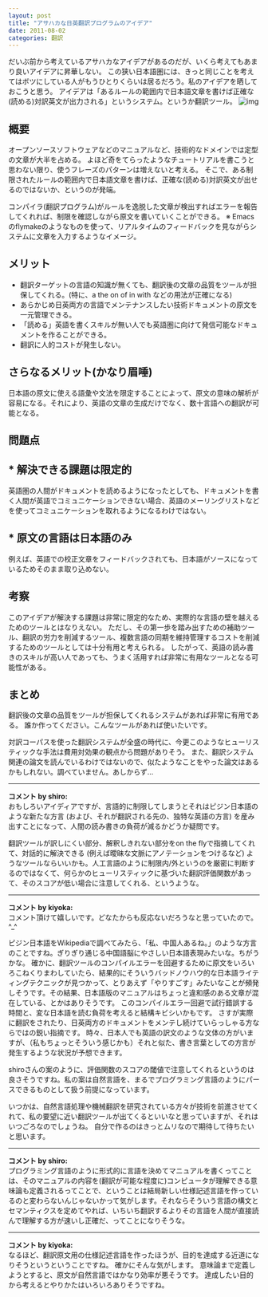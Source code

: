 ```yaml
---
layout: post
title: "アサハカな日英翻訳プログラムのアイデア"
date: 2011-08-02
categories: 翻訳
---
```

だいぶ前から考えているアサハカなアイデアがあるのだが、いくら考えてもあまり良いアイデアに昇華しない。
この狭い日本語圏には、きっと同じことを考えてはボツにしている人がもうひとりくらいは居るだろう。私のアイデアを晒しておこうと思う。
アイデアは「あるルールの範囲内で日本語文章を書けば正確な(読める)対訳英文が出力される」というシステム。というか翻訳ツール。
 ![img](http://mrg.bz/xBGruU)

## 概要
オープンソースソフトウェアなどのマニュアルなど、技術的なドメインでは定型の文章が大半を占める。
よほど奇をてらったようなチュートリアルを書こうと思わない限り、使うフレーズのパターンは増えないと考える。
そこで、ある制限されたルールの範囲内で日本語文章を書けば、正確な(読める)対訳英文が出せるのではないか、というのが発端。

コンパイラ(翻訳プログラム)がルールを逸脱した文章が検出すればエラーを報告してくれれば、制限を確認しながら原文を書いていくことができる。
※ Emacsのflymakeのようなものを使って、リアルタイムのフィードバックを見ながらシステムに文章を入力するようなイメージ。

## メリット
- 翻訳ターゲットの言語の知識が無くても、翻訳後の文章の品質をツールが担保してくれる。(特に、a the on of in with などの用法が正確になる)
- あらかじめ日英両方の言語でメンテナンスしたい技術ドキュメントの原文を一元管理できる。
- 「読める」英語を書くスキルが無い人でも英語圏に向けて発信可能なドキュメントを作ることができる。
- 翻訳に人的コストが発生しない。

## さらなるメリット(かなり眉唾)
日本語の原文に使える語彙や文法を限定することによって、原文の意味の解析が容易になる。それにより、英語の文章の生成だけでなく、数十言語への翻訳が可能となる。

## 問題点
## * 解決できる課題は限定的
英語圏の人間がドキュメントを読めるようになったとしても、ドキュメントを書く人間が英語でコミュニケーションできない場合、英語のメーリングリストなどを使ってコミュニケーションを取れるようになるわけではない。

## * 原文の言語は日本語のみ
例えば、英語での校正文章をフィードバックされても、日本語がソースになっているためそのまま取り込めない。

## 考察
このアイデアが解決する課題は非常に限定的なため、実際的な言語の壁を越えるためのツールとはなりえない。
ただし、その第一歩を踏み出すための補助ツール、翻訳の労力を削減するツール、複数言語の同期を維持管理するコストを削減するためのツールとしては十分有用と考えられる。
したがって、英語の読み書きのスキルが高い人であっても、うまく活用すれば非常に有用なツールとなる可能性がある。

## まとめ
翻訳後の文章の品質をツールが担保してくれるシステムがあれば非常に有用である。
誰か作ってください。こんなツールがあれば使いたいです。

対訳コーパスを使った翻訳システムが全盛の時代に、今更このようなヒューリスティックな手法は費用対効果の観点から問題がありそう。
また、翻訳システム関連の論文を読んでいるわけではないので、似たようなことをやった論文はあるかもしれない。調べていません。あしからず...



---

**コメント by shiro:**  
おもしろいアイディアですが、言語的に制限してしまうとそれはピジン日本語のような新たな方言 (および、それが翻訳される先の、独特な英語の方言) を産み出すことになって、人間の読み書きの負荷が減るかどうか疑問です。

翻訳ツールが訳しにくい部分、解釈しきれない部分をon the flyで指摘してくれて、対話的に解決できる (例えば曖昧な文脈にアノテーションをつけるなど) ようなツールならいいかも。人工言語のように制限内/外というのを厳密に判断するのではなくて、何らかのヒューリスティックに基づいた翻訳評価関数があって、そのスコアが低い場合に注意してくれる、というような。



---

**コメント by kiyoka:**  
コメント頂けて嬉しいです。どなたからも反応ないだろうなと思っていたので。^_^

ピジン日本語をWikipediaで調べてみたら、「私、中国人あるね。」のような方言のことですね。ぎりぎり通じる中国語脳にやさしい日本語表現みたいな。ちがうかな。
確かに、翻訳ツールのコンパイルエラーを回避するために原文をいろいろこねくりまわしていたら、結果的にそういうバッドノウハウ的な日本語ライティングテクニックが見つかって、とりあえず「やりすごす」みたいなことが頻発しそうです。その結果、日本語版のマニュアルはちょっと違和感のある文章が混在している、とかはありそうです。
このコンパイルエラー回避で試行錯誤する時間と、変な日本語を読む負荷を考えると結構キビシいかもです。
さすが実際に翻訳をされたり、日英両方のドキュメントをメンテし続けていらっしゃる方ならではの鋭い指摘です。
時々、日本人でも英語の訳文のような文体の方がいますが、（私もちょっとそういう感じかも）それと似た、書き言葉としての方言が発生するような状況が予想できます。

shiroさんの案のように、評価関数のスコアの閾値で注意してくれるというのは良さそうですね。私の案は自然言語を、まるでプログラミング言語のようにパースできるものとして扱う前提になっています。

いつかは、自然言語処理や機械翻訳を研究されている方々が技術を前進させてくれて、私の要望に近い翻訳ツールが出てくるといいなと思っていますが、それはいつごろなのでしょうね。
自分で作るのはきっとムリなので期待して待ちたいと思います。



---

**コメント by shiro:**  
プログラミング言語のように形式的に言語を決めてマニュアルを書くってことは、そのマニュアルの内容を(翻訳が可能な程度に)コンピュータが理解できる意味論も定義されるってことで、ということは結局新しい仕様記述言語を作っているのと変わらないんじゃないかって気がします。それならそういう言語の構文とセマンティクスを定めてやれば、いちいち翻訳するよりその言語を人間が直接読んで理解する方が速いし正確だ、ってことになりそうな。


---

**コメント by kiyoka:**  
なるほど、翻訳原文用の仕様記述言語を作ったほうが、目的を達成する近道になりそうというということですね。
確かにそんな気がします。
意味論まで定義しようとすると、原文が自然言語ではかなり効率が悪そうです。
達成したい目的から考えるとやりかたはいろいろありそうですね。

